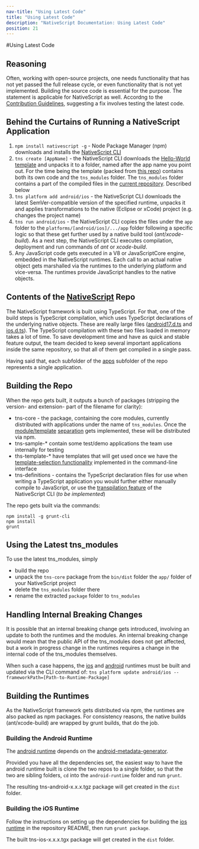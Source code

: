 ```yaml
---
nav-title: "Using Latest Code"
title: "Using Latest Code"
description: "NativeScript Documentation: Using Latest Code"
position: 21
---
```


#Using Latest Code

## Reasoning
Often, working with open-source projects, one needs functionality that has not yet passed the full release cycle, or even functionality that is not yet implemented. Building the source code is essential for the purpose. The statement is applicable for NativeScript as well. Accordng to the [Contribution Guidelines](https://github.com/NativeScript/NativeScript/blob/master/CONTRIBUTING.md), suggesting a fix involves testing the latest code.

## Behind the Curtains of Running a NativeScript Application

1. `npm install nativescript -g` - Node Package Manager (npm) downloads and installs the [NativeScript CLI](https://www.npmjs.com/package/nativescript)
2. `tns create [AppName]` - the NativeScript CLI downloads the [Hello-World template](https://www.npmjs.com/package/tns-template-hello-world) and unpacks it to a folder, named after the app name you point out. For the time being the template (packed from [this repo](https://github.com/NativeScript/template-hello-world)) contains both its own code and the `tns_modules` folder. The `tns_modules` folder contains a part of the compiled files in the [current repository](https://github.com/NativeScript/NativeScript). Described below
3. `tns platform add android/ios` - the NativeScript CLI downloads the latest SemVer-compatible version of the specified runtime, unpacks it and applies transformations to the native (Eclipse or xCode) project (e.g. changes the project name)
4. `tns run android/ios` - the NativeScript CLI copies the files under the `app` folder to the `platforms/[android/ios]/.../app` folder following a specific logic so that these get further used by a native build tool (*ant*/*xcode-build*). As a next step, the NativeScript CLI executes compilation, deployment and run commands of *ant* or *xcode-build*.
5. Any JavaScript code gets executed in a V8 or JavaScriptCore engine, embedded in the NativeScript runtimes. Each call to an actual native object gets marshalled via the runtimes to the underlying platform and vice-versa. The runtimes provide JavaScript handles to the native objects.

## Contents of the [NativeScript](https://github.com/NativeScript/NativeScript) Repo

The NativeScript framework is built using TypeScript. For that, one of the build steps is TypeScript compilation, which uses TypeScript declarations of the underlying native objects. These are really large files ([android17.d.ts](https://github.com/NativeScript/NativeScript/blob/master/android17.d.ts) and [ios.d.ts](https://github.com/NativeScript/NativeScript/blob/master/ios.d.ts)). The TypeScript compilation with these two files loaded in memory takes a lot of time. To save development time and have as quick and stable feature output, the team decided to keep several important applications inside the same repository, so that all of them get compiled in a single pass.

Having said that, each subfolder of the [apps](https://github.com/NativeScript/NativeScript/tree/master/apps) subfolder of the repo represents a single application.

## Building the Repo
When the repo gets built, it outputs a bunch of packages (stripping the version- and extension- part of the filename for clarity):
- tns-core - the package, containing the core modules, currently distributed with applications under the name of `tns_modules`. Once the  [module/template](https://github.com/NativeScript/nativescript-cli/issues/390) [separation](https://github.com/NativeScript/nativescript-cli/issues/362) gets implemented, these will be distributed via npm.
- tns-sample-* contain some test/demo applications the team use internally for testing
- ths-template-* have templates that will get used once we have the [template-selection functionality](https://github.com/NativeScript/nativescript-cli/issues/374) implemented in the command-line interface
- tns-definitions - contains the TypeScript declaration files for use when writing a TypeScript application you would further either manually compile to JavaScript, or use the [transpilation feature](https://github.com/NativeScript/nativescript-cli/issues/493) of the NativeScript CLI (*to be implemented*)

The repo gets built via the commands:

```Console
npm install -g grunt-cli
npm install
grunt
```

## Using the Latest tns_modules

To use the latest tns_modules, simply
- build the repo
- unpack the `tns-core` package from the `bin/dist` folder the `app/` folder of your NativeScript project
- delete the `tns_modules` folder there
- rename the extracted `package` folder to `tns_modules`

## Handling Internal Breaking Changes

It is possible that an internal breaking change gets introduced, involving an update to both the runtimes and the modules. An internal breaking change would mean that the public API of the tns_modules does not get affected, but a work in progress change in the runtimes requires a change in the internal code of the tns_modules themselves.

When such a case happens, the [ios](https://github.com/NativeScript/ios-runtime) and [android](https://github.com/NativeScript/android-runtime) runtimes must be built and updated via the CLI command of:
`tns platform update android/ios --frameworkPath=[Path-to-Runtime-Package]`

## Building the Runtimes
As the NativeScript framework gets distributed via npm, the runtimes are also packed as npm packages. For consistency reasons, the native builds (ant/xcode-build) are wrapped by grunt builds, that do the job.

### Building the Android Runtime
The [android runtime](https://github.com/NativeScript/android-runtime) depends on the [android-metadata-generator](https://github.com/NativeScript/android-metadata-generator).

Provided you have all the dependencies set, the easiest way to have the android runtime built is clone the two repos to a single folder, so that the two are sibling folders, `cd` into the `android-runtime` folder and run `grunt`.

The resulting tns-android-x.x.x.tgz package will get created in the `dist` folder.

### Building the iOS Runtime

Follow the instructions on setting up the dependencies for building the [ios runtime](https://github.com/NativeScript/ios-runtime) in the repository README, then run `grunt package`.

The built tns-ios-x.x.x.tgx package will get created in the `dist` folder.